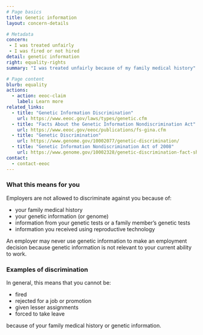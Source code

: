 ```yaml
---
# Page basics
title: Genetic information
layout: concern-details

# Metadata
concern:
 - I was treated unfairly
 - I was fired or not hired
detail: genetic information
right: equality-rights
summary: "I was treated unfairly because of my family medical history"

# Page content
blurb: equality
actions:
  - action: eeoc-claim
    label: Learn more
related_links:
  - title: "Genetic Information Discrimination"
    url: https://www.eeoc.gov/laws/types/genetic.cfm
  - title: "Facts About the Genetic Information Nondiscrimination Act"
    url: https://www.eeoc.gov/eeoc/publications/fs-gina.cfm
  - title: "Genetic Discrimination"
    url: https://www.genome.gov/10002077/genetic-discrimination/
  - title: "Genetic Information Nondiscrimination Act of 2008"
    url: https://www.genome.gov/10002328/genetic-discrimination-fact-sheet/
contact:
  - contact-eeoc
---
```


### What this means for you

Employers are not allowed to discriminate against you because of:

- your family medical history
- your genetic information (or genome)
- information from your genetic tests or a family member’s genetic tests
- information you received using reproductive technology

An employer may never use genetic information to make an employment decision because genetic information is not relevant to your current ability to work.

### Examples of discrimination

In general, this means that you cannot be:

- fired
- rejected for a job or promotion
- given lesser assignments
- forced to take leave

because of your family medical history or genetic information.
